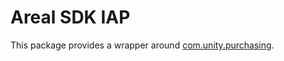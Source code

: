 # Areal SDK IAP

This package provides a wrapper around [com.unity.purchasing](https://docs.unity3d.com/Packages/com.unity.purchasing@4.12/manual/index.html).